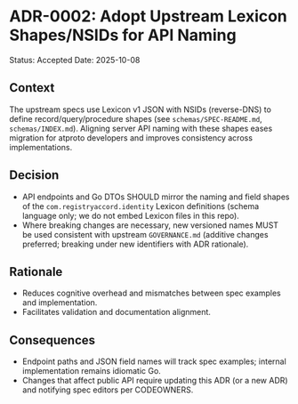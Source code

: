 # ADR-0002: Adopt Upstream Lexicon Shapes/NSIDs for API Naming

Status: Accepted
Date: 2025-10-08

## Context
The upstream specs use Lexicon v1 JSON with NSIDs (reverse-DNS) to define record/query/procedure shapes (see `schemas/SPEC-README.md`, `schemas/INDEX.md`). Aligning server API naming with these shapes eases migration for atproto developers and improves consistency across implementations.

## Decision
- API endpoints and Go DTOs SHOULD mirror the naming and field shapes of the `com.registryaccord.identity` Lexicon definitions (schema language only; we do not embed Lexicon files in this repo).
- Where breaking changes are necessary, new versioned names MUST be used consistent with upstream `GOVERNANCE.md` (additive changes preferred; breaking under new identifiers with ADR rationale).

## Rationale
- Reduces cognitive overhead and mismatches between spec examples and implementation.
- Facilitates validation and documentation alignment.

## Consequences
- Endpoint paths and JSON field names will track spec examples; internal implementation remains idiomatic Go.
- Changes that affect public API require updating this ADR (or a new ADR) and notifying spec editors per CODEOWNERS.
